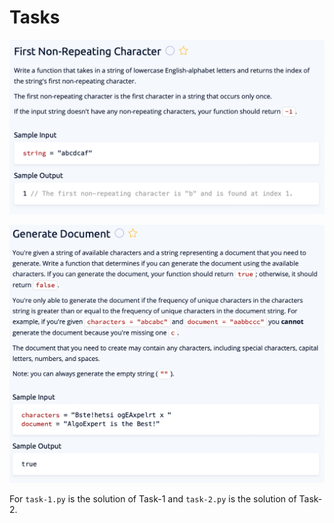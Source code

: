 # Tasks

![Task 1](tasks/1.png)

![Task 2](tasks/2.png)

For `task-1.py` is the solution of Task-1 and `task-2.py` is the solution of Task-2.
